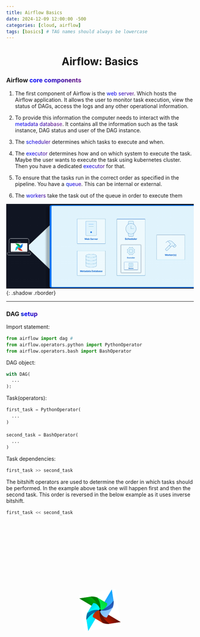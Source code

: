 ```yaml
---
title: Airflow Basics
date: 2024-12-09 12:00:00 -500
categories: [cloud, airflow]
tags: [basics] # TAG names should always be lowercase
---
```

# <center>Airflow: Basics</center>

### Airflow <span class="rainbow-text">core components</span>

1. The first component of Airflow is the <span class="rainbow-text">web server</span>. Which hosts the Airflow application. It allows the user to monitor task execution, view the status of DAGs, access the logs and any other operational information.

2. To provide this information the computer needs to interact with the <span class="rainbow-text">metadata database</span>. It contains all the information such as the task instance, DAG status and user of the DAG instance.

3. The <span class="rainbow-text">scheduler</span> determines which tasks to execute and when. 

4. The <span class="rainbow-text">executor</span> determines how and on which system to execute the task. Maybe the user wants to execute the task using kubernetes cluster. Then you have a dedicated <span class="rainbow-text">executor</span> for that.
5. To ensure that the tasks run in the correct order as specified in the pipeline. You have a <span class="rainbow-text">queue</span>. This can be internal or external.
6. The <span class="rainbow-text">workers</span> take the task out of the queue in order to execute them 

![image](https://github.com/Asfandyar-Khan-2022/asfandyarkhan.github.io/blob/main/images/airflow_core_components.png?raw=true){: .shadow .rborder}

---
### DAG <span class="rainbow-text">setup</span>

Import statement:

```python
from airflow import dag # 
from airflow.operators.python import PythonOperator
from airflow.operators.bash import BashOperator
```

DAG object:

```python
with DAG(
  ...
):
```

Task(operators):

```python
first_task = PythonOperator(
  ...
)

second_task = BashOperator(
  ...
)
```
Task dependencies:

```python
first_task >> second_task
```

The bitshift operators are used to determine the order in which tasks should be performed. In the example above task one will happen first and then the second task. This order is reversed in the below example as it uses inverse bitshift.

```python
first_task << second_task
```

<div class="logo-container">
        <img src="https://github.com/Asfandyar-Khan-2022/asfandyarkhan.github.io/blob/main/images/airflow.png?raw=tru" alt="Airflow Logo" class="spinning-logo">
    </div>

<style>
  .logo-container {
    display: flex;
    justify-content: center;
    align-items: center;
    height: 12vh;
  }

  .spinning-logo {
      width: 100px;
      height: 100px;
      animation: spin 4s linear infinite;
  }

  @keyframes spin {
      from {
          transform: rotate(0deg);
      }
      to {
          transform: rotate(360deg);
      }
  }

  .rborder {
    border-radius:15px;
  }

  @keyframes rainbow {
    0% { background-position: 0% 50%; }
    50% { background-position: 100% 50%; }
    100% { background-position: 0% 50%; }
  }

  .rainbow-text {
    background: linear-gradient(45deg, red, orange, yellow, green, blue, indigo, violet);
    background-size: 400% 400%;
    -webkit-background-clip: text;
    color: transparent;
    animation: rainbow 6s ease infinite;
  }
</style>